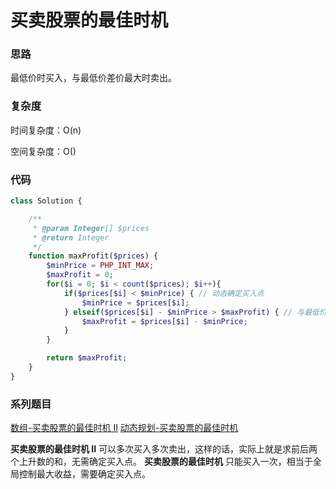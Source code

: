 # 买卖股票的最佳时机

### 思路

最低价时买入，与最低价差价最大时卖出。

### 复杂度

时间复杂度：O(n)

空间复杂度：O()

### 代码

```php
class Solution {

    /**
     * @param Integer[] $prices
     * @return Integer
     */
    function maxProfit($prices) {
        $minPrice = PHP_INT_MAX;
        $maxProfit = 0;
        for($i = 0; $i < count($prices); $i++){
            if($prices[$i] < $minPrice) { // 动态确定买入点
                $minPrice = $prices[$i]; 
            } elseif($prices[$i] - $minPrice > $maxProfit) { // 与最低价差价最大时，更新最大收益
                $maxProfit = $prices[$i] - $minPrice;
            }
        }

        return $maxProfit;
    }
}
```

### 系列题目

[数组-买卖股票的最佳时机 II](../array/best-time-to-buy-and-sell-stock-ii.md)
[动态规划-买卖股票的最佳时机](../dynamic-programming/best-time-to-buy-and-sell-stock.md)

**买卖股票的最佳时机 II** 可以多次买入多次卖出，这样的话，实际上就是求前后两个上升数的和，无需确定买入点。
**买卖股票的最佳时机** 只能买入一次，相当于全局控制最大收益，需要确定买入点。